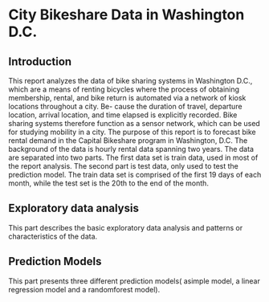 # City Bikeshare Data in Washington D.C.

## Introduction
 
 This report analyzes the data of bike sharing systems in Washington D.C., which are a means of renting bicycles where the process of obtaining membership, rental, and bike return is automated via a network of kiosk locations throughout a city. Be- cause the duration of travel, departure location, arrival location, and time elapsed is explicitly recorded. Bike sharing systems therefore function as a sensor network, which can be used for studying mobility in a city. The purpose of this report is to forecast bike rental demand in the Capital Bikeshare program in Washington, D.C. The background of the data is hourly rental data spanning two years. The data are separated into two parts. The first data set is train data, used in most of the report analysis. The second part is test data, only used to test the prediction model. The train data set is comprised of the first 19 days of each month, while the test set is the 20th to the end of the month.

 ## Exploratory data analysis

 This part describes the basic exploratory data analysis and patterns or characteristics of the data.

 ## Prediction Models

 This part presents three different prediction models( asimple model, a linear regression model and a randomforest model).
